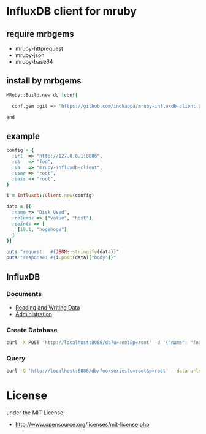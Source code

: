 # InfluxDB client for mruby

## require mrbgems

 * mruby-httprequest
 * mruby-json
 * mruby-base64

## install by mrbgems

```bash
MRuby::Build.new do |conf|

  conf.gem :git => 'https://github.com/inokappa/mruby-influxdb-client.git'

end
```

## example

```ruby
config = {
  :url  => "http://127.0.0.1:8086",
  :db   => "foo",
  :ua   => "mruby-influxdb-client",
  :user => "root",
  :pass => "root",
}

i = Influxdb::Client.new(config)

data = [{
  :name => "Disk_Used",
  :columns => ["value", "host"],
  :points => [
    [19.1, "hogehoge"]
  ]
}]

puts "request:  #{JSON::stringify(data)}"
puts "response: #{i.post(data)["body"]}"
```

## InfluxDB

### Documents

 * [Reading and Writing Data](http://influxdb.com/docs/v0.7/api/reading_and_writing_data.html)
 * [Administration](http://influxdb.com/docs/v0.7/api/administration.html)

### Create Database

```bash
curl -X POST 'http://localhost:8086/db?u=root&p=root' -d '{"name": "foo"}'
```

### Query

```bash
curl -G 'http://localhost:8086/db/foo/series?u=root&p=root' --data-urlencode "q=select * from Disk_Used"
```

# License
under the MIT License:

* http://www.opensource.org/licenses/mit-license.php


